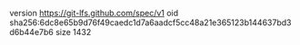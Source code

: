 version https://git-lfs.github.com/spec/v1
oid sha256:6dc8e65b9d76f49caedc1d7a6aadcf5cc48a21e365123b144637bd3d6b44e7b6
size 1432
